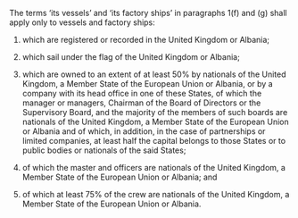 The terms ‘its vessels’ and ‘its factory ships’ in paragraphs 1(f) and (g) shall apply only to vessels and factory ships:

1. which are registered or recorded in the United Kingdom or Albania;

2. which sail under the flag of the United Kingdom or Albania;

3. which are owned to an extent of at least 50% by nationals of the United Kingdom, a Member State of the European Union or Albania, or by a company with its head office in one of these States, of which the manager or managers, Chairman of the Board of Directors or the Supervisory Board, and the majority of the members of such boards are nationals of the United Kingdom, a Member State of the European Union or Albania and of which, in addition, in the case of partnerships or limited companies, at least half the capital belongs to those States or to public bodies or nationals of the said States;

4. of which the master and officers are nationals of the United Kingdom, a Member State of the European Union or Albania; and

5. of which at least 75% of the crew are nationals of the United Kingdom, a Member State of the European Union or Albania.